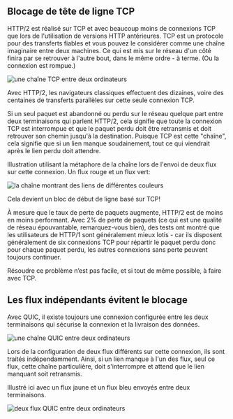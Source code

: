 ## Blocage de tête de ligne TCP

HTTP/2 est réalisé sur TCP et avec beaucoup moins de connexions TCP que lors de
l'utilisation de versions HTTP antérieures. TCP est un protocole pour des
transferts fiables et vous pouvez le considérer comme une chaîne imaginaire entre
deux machines. Ce qui est mis sur le réseau d'un côté finira par se retrouver à
l'autre bout, dans le même ordre - à terme. (Ou la connexion est rompue.)

![une chaîne TCP entre deux ordinateurs](../images/tcp-chain.png)

Avec HTTP/2, les navigateurs classiques effectuent des dizaines, voire des
centaines de transferts parallèles sur cette seule connexion TCP.

Si un seul paquet est abandonné ou perdu sur le réseau quelque part entre deux
terminaisons qui parlent HTTP/2, cela signifie que toute la connexion TCP est
interrompue et que le paquet perdu doit être retransmis et doit retrouver son
chemin jusqu'à la destination. Puisque TCP est cette "chaîne", cela signifie que si
un lien manque soudainement, tout ce qui viendrait après le lien perdu doit
attendre.

Illustration utilisant la métaphore de la chaîne lors de l'envoi de deux flux sur
cette connexion. Un flux rouge et un flux vert:

![la chaîne montrant des liens de différentes
couleurs](../images/tcp-chain-streams.png)

Cela devient un bloc de début de ligne basé sur TCP!

À mesure que le taux de perte de paquets augmente, HTTP/2 est de moins en moins
performant. Avec 2% de perte de paquets (ce qui est une qualité de réseau
épouvantable, remarquez-vous bien), des tests ont montré que les utilisateurs de
HTTP/1 sont généralement mieux lotis - car ils disposent généralement de six
connexions TCP pour répartir le paquet perdu donc pour chaque paquet perdu, les
autres connexions sans perte peuvent toujours continuer.

Résoudre ce problème n’est pas facile, et si tout de même possible, à faire avec
TCP.

## Les flux indépendants évitent le blocage

Avec QUIC, il existe toujours une connexion configurée entre les deux terminaisons
qui sécurise la connexion et la livraison des données.

![une chaîne QUIC entre deux ordinateurs](../images/tcp-chain.png)

Lors de la configuration de deux flux différents sur cette connexion, ils sont
traités indépendamment. Ainsi, si un lien manque à l'un des flux, seul ce flux,
cette chaîne particulière, doit s'interrompre et attend que le lien manquant soit
retransmis.

Illustré ici avec un flux jaune et un flux bleu envoyés entre deux terminaisons.

![deux flux QUIC entre deux ordinateurs](../images/quic-chain-streams.png)
